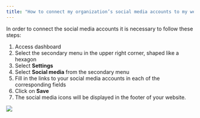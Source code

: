 ```yaml
---
title: "How to connect my organization’s social media accounts to my website?"
---
```


In order to connect the social media accounts it is necessary to follow
these steps:

1)  Access dashboard
2)  Select the secondary menu in the upper right corner, shaped like a hexagon
3)  Select **Settings**
4)  Select **Social media** from the secondary menu
5)  Fill in the links to your social media accounts in each of the
    corresponding fields
6)  Click on **Save**
7)  The social media icons will be displayed in the footer of your website.

<a href="/build/help/024.png">
    <img src="/build/help/024.png" />
</a>

